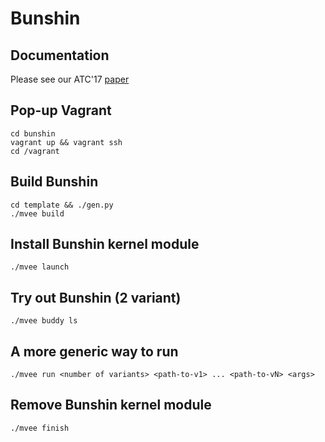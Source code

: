 Bunshin
=======

Documentation
-------------
Please see our ATC'17 [paper](https://sslab.gtisc.gatech.edu/assets/papers/2017/xu:bunshin.pdf)

Pop-up Vagrant
--------------
```
cd bunshin
vagrant up && vagrant ssh
cd /vagrant
```

Build Bunshin
-------------
```
cd template && ./gen.py
./mvee build
```

Install Bunshin kernel module
-----------------------------
```
./mvee launch
```

Try out Bunshin (2 variant)
---------------------------
```
./mvee buddy ls
```

A more generic way to run
-------------------------
```
./mvee run <number of variants> <path-to-v1> ... <path-to-vN> <args>
```

Remove Bunshin kernel module
----------------------------
```
./mvee finish
```
